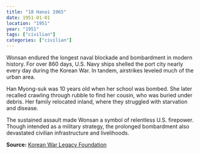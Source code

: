 ```yaml
---
title: "18 Hanoi 1965"
date: 1951-01-01
location: "1951"
year: "1951"
tags: ["civilian"]
categories: ["civilian"]
---
```



Wonsan endured the longest naval blockade and bombardment in modern history. For over 860 days, U.S. Navy ships shelled the port city nearly every day during the Korean War. In tandem, airstrikes leveled much of the urban area.

Han Myong-suk was 10 years old when her school was bombed. She later recalled crawling through rubble to find her cousin, who was buried under debris. Her family relocated inland, where they struggled with starvation and disease.

The sustained assault made Wonsan a symbol of relentless U.S. firepower. Though intended as a military strategy, the prolonged bombardment also devastated civilian infrastructure and livelihoods.

**Source:** [Korean War Legacy Foundation](https://koreanwarlegacy.org)

